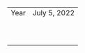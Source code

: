 
|       |  |
| ---      | ---       |
| Year | July 5, 2022       |
|       | |    Uncirculated    |
|      |  |
|      |  |
|      |  |
|      |  |
|      |  |
|      |  |
|      |  |
|      |  |
|      |  |
